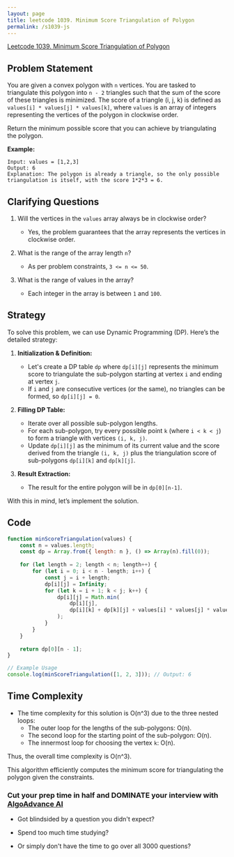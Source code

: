```yaml
---
layout: page
title: leetcode 1039. Minimum Score Triangulation of Polygon
permalink: /s1039-js
---
```

[Leetcode 1039. Minimum Score Triangulation of Polygon](https://algoadvance.github.io/algoadvance/l1039)
## Problem Statement

You are given a convex polygon with `n` vertices. You are tasked to triangulate this polygon into `n - 2` triangles such that the sum of the score of these triangles is minimized. The score of a triangle (i, j, k) is defined as `values[i] * values[j] * values[k]`, where `values` is an array of integers representing the vertices of the polygon in clockwise order.

Return the minimum possible score that you can achieve by triangulating the polygon.

**Example:**
```
Input: values = [1,2,3]
Output: 6
Explanation: The polygon is already a triangle, so the only possible triangulation is itself, with the score 1*2*3 = 6.
```

## Clarifying Questions

1. Will the vertices in the `values` array always be in clockwise order?
   - Yes, the problem guarantees that the array represents the vertices in clockwise order.
   
2. What is the range of the array length `n`?
   - As per problem constraints, `3 <= n <= 50`.
   
3. What is the range of values in the array?
   - Each integer in the array is between `1` and `100`.

## Strategy

To solve this problem, we can use Dynamic Programming (DP). Here’s the detailed strategy:

1. **Initialization & Definition:**
    - Let's create a DP table `dp` where `dp[i][j]` represents the minimum score to triangulate the sub-polygon starting at vertex `i` and ending at vertex `j`.
    - If `i` and `j` are consecutive vertices (or the same), no triangles can be formed, so `dp[i][j] = 0`.
  
2. **Filling DP Table:**
    - Iterate over all possible sub-polygon lengths.
    - For each sub-polygon, try every possible point `k` (where `i < k < j`) to form a triangle with vertices `(i, k, j)`.
    - Update `dp[i][j]` as the minimum of its current value and the score derived from the triangle `(i, k, j)` plus the triangulation score of sub-polygons `dp[i][k]` and `dp[k][j]`.

3. **Result Extraction:**
    - The result for the entire polygon will be in `dp[0][n-1]`.

With this in mind, let’s implement the solution.

## Code

```javascript
function minScoreTriangulation(values) {
    const n = values.length;
    const dp = Array.from({ length: n }, () => Array(n).fill(0));
    
    for (let length = 2; length < n; length++) {
        for (let i = 0; i < n - length; i++) {
            const j = i + length;
            dp[i][j] = Infinity;
            for (let k = i + 1; k < j; k++) {
                dp[i][j] = Math.min(
                    dp[i][j], 
                    dp[i][k] + dp[k][j] + values[i] * values[j] * values[k]
                );
            }
        }
    }
    
    return dp[0][n - 1];
}

// Example Usage
console.log(minScoreTriangulation([1, 2, 3])); // Output: 6
```

## Time Complexity

- The time complexity for this solution is O(n^3) due to the three nested loops:
  - The outer loop for the lengths of the sub-polygons: O(n).
  - The second loop for the starting point of the sub-polygon: O(n).
  - The innermost loop for choosing the vertex `k`: O(n).
  
Thus, the overall time complexity is O(n^3).

This algorithm efficiently computes the minimum score for triangulating the polygon given the constraints.


### Cut your prep time in half and DOMINATE your interview with [AlgoAdvance AI](https://algoAdvance.com)

- Got blindsided by a question you didn't expect?

- Spend too much time studying?

- Or simply don't have the time to go over all 3000 questions?

